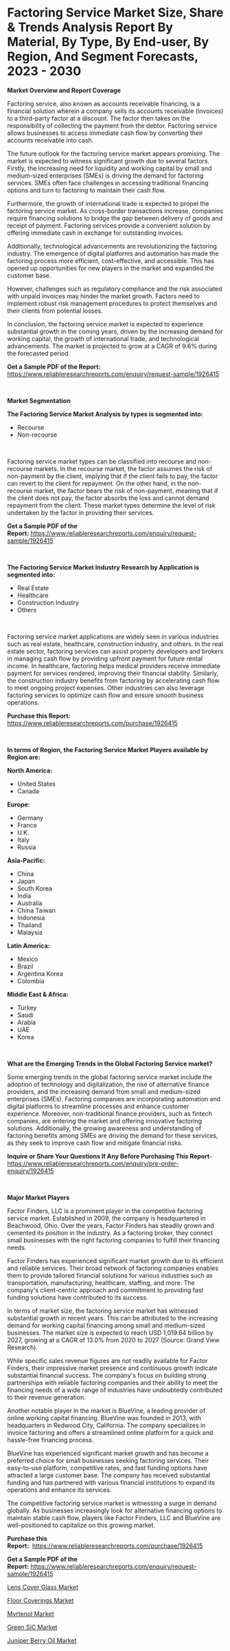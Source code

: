 <p><h1>Factoring Service Market Size, Share & Trends Analysis Report By Material, By Type, By End-user, By Region, And Segment Forecasts, 2023 - 2030</h1></p><p><strong>Market Overview and Report Coverage</strong></p>
<p><p>Factoring service, also known as accounts receivable financing, is a financial solution wherein a company sells its accounts receivable (invoices) to a third-party factor at a discount. The factor then takes on the responsibility of collecting the payment from the debtor. Factoring service allows businesses to access immediate cash flow by converting their accounts receivable into cash.</p><p>The future outlook for the factoring service market appears promising. The market is expected to witness significant growth due to several factors. Firstly, the increasing need for liquidity and working capital by small and medium-sized enterprises (SMEs) is driving the demand for factoring services. SMEs often face challenges in accessing traditional financing options and turn to factoring to maintain their cash flow.</p><p>Furthermore, the growth of international trade is expected to propel the factoring service market. As cross-border transactions increase, companies require financing solutions to bridge the gap between delivery of goods and receipt of payment. Factoring services provide a convenient solution by offering immediate cash in exchange for outstanding invoices.</p><p>Additionally, technological advancements are revolutionizing the factoring industry. The emergence of digital platforms and automation has made the factoring process more efficient, cost-effective, and accessible. This has opened up opportunities for new players in the market and expanded the customer base.</p><p>However, challenges such as regulatory compliance and the risk associated with unpaid invoices may hinder the market growth. Factors need to implement robust risk management procedures to protect themselves and their clients from potential losses.</p><p>In conclusion, the factoring service market is expected to experience substantial growth in the coming years, driven by the increasing demand for working capital, the growth of international trade, and technological advancements. The market is projected to grow at a CAGR of 9.6% during the forecasted period.</p></p>
<p><strong>Get a Sample PDF of the Report:</strong> <a href="https://www.reliableresearchreports.com/enquiry/request-sample/1926415">https://www.reliableresearchreports.com/enquiry/request-sample/1926415</a></p>
<p>&nbsp;</p>
<p><strong>Market Segmentation</strong></p>
<p><strong>The Factoring Service Market Analysis by types is segmented into:</strong></p>
<p><ul><li>Recourse</li><li>Non-recourse</li></ul></p>
<p>&nbsp;</p>
<p><p>Factoring service market types can be classified into recourse and non-recourse markets. In the recourse market, the factor assumes the risk of non-payment by the client, implying that if the client fails to pay, the factor can revert to the client for repayment. On the other hand, in the non-recourse market, the factor bears the risk of non-payment, meaning that if the client does not pay, the factor absorbs the loss and cannot demand repayment from the client. These market types determine the level of risk undertaken by the factor in providing their services.</p></p>
<p><strong>Get a Sample PDF of the Report:</strong>&nbsp;<a href="https://www.reliableresearchreports.com/enquiry/request-sample/1926415">https://www.reliableresearchreports.com/enquiry/request-sample/1926415</a></p>
<p>&nbsp;</p>
<p><strong>The Factoring Service Market Industry Research by Application is segmented into:</strong></p>
<p><ul><li>Real Estate</li><li>Healthcare</li><li>Construction Industry</li><li>Others</li></ul></p>
<p>&nbsp;</p>
<p><p>Factoring service market applications are widely seen in various industries such as real estate, healthcare, construction industry, and others. In the real estate sector, factoring services can assist property developers and brokers in managing cash flow by providing upfront payment for future rental income. In healthcare, factoring helps medical providers receive immediate payment for services rendered, improving their financial stability. Similarly, the construction industry benefits from factoring by accelerating cash flow to meet ongoing project expenses. Other industries can also leverage factoring services to optimize cash flow and ensure smooth business operations.</p></p>
<p><strong>Purchase this Report:</strong>&nbsp; <a href="https://www.reliableresearchreports.com/purchase/1926415">https://www.reliableresearchreports.com/purchase/1926415</a></p>
<p>&nbsp;</p>
<p><strong>In terms of Region, the Factoring Service Market Players available by Region are:</strong></p>
<p>
    <p> <strong> North America: </strong>
        <ul>
            <li>United States</li>
            <li>Canada</li>
        </ul>
        </p> 
    <p> <strong> Europe: </strong>
        <ul>
            <li>Germany</li>
            <li>France</li>
            <li>U.K.</li>
            <li>Italy</li>
            <li>Russia</li>
        </ul>
        </p> 
    <p> <strong> Asia-Pacific: </strong>
        <ul>
            <li>China</li>
            <li>Japan</li>
            <li>South Korea</li>
            <li>India</li>
            <li>Australia</li>
            <li>China Taiwan</li>
            <li>Indonesia</li>
            <li>Thailand</li>
            <li>Malaysia</li>
        </ul>
        </p> 
    <p> <strong> Latin America: </strong>
        <ul>
            <li>Mexico</li>
            <li>Brazil</li>
            <li>Argentina Korea</li>
            <li>Colombia</li>
        </ul>
        </p> 
    <p> <strong> Middle East & Africa: </strong>
        <ul>
            <li>Turkey</li>
            <li>Saudi</li>
            <li>Arabia</li>
            <li>UAE</li>
            <li>Korea</li>
        </ul>
    </p>
    </p>
<p>&nbsp;</p>
<p><strong>What are the Emerging Trends in the Global Factoring Service market?</strong></p>
<p><p>Some emerging trends in the global factoring service market include the adoption of technology and digitalization, the rise of alternative finance providers, and the increasing demand from small and medium-sized enterprises (SMEs). Factoring companies are incorporating automation and digital platforms to streamline processes and enhance customer experience. Moreover, non-traditional finance providers, such as fintech companies, are entering the market and offering innovative factoring solutions. Additionally, the growing awareness and understanding of factoring benefits among SMEs are driving the demand for these services, as they seek to improve cash flow and mitigate financial risks.</p></p>
<p><strong>Inquire or Share Your Questions If Any Before Purchasing This Report</strong>- <a href="https://www.reliableresearchreports.com/enquiry/pre-order-enquiry/1926415">https://www.reliableresearchreports.com/enquiry/pre-order-enquiry/1926415</a></p>
<p>&nbsp;</p>
<p><strong>Major Market Players</strong></p>
<p><p>Factor Finders, LLC is a prominent player in the competitive factoring service market. Established in 2009, the company is headquartered in Beachwood, Ohio. Over the years, Factor Finders has steadily grown and cemented its position in the industry. As a factoring broker, they connect small businesses with the right factoring companies to fulfill their financing needs.</p><p>Factor Finders has experienced significant market growth due to its efficient and reliable services. Their broad network of factoring companies enables them to provide tailored financial solutions for various industries such as transportation, manufacturing, healthcare, staffing, and more. The company's client-centric approach and commitment to providing fast funding solutions have contributed to its success.</p><p>In terms of market size, the factoring service market has witnessed substantial growth in recent years. This can be attributed to the increasing demand for working capital financing among small and medium-sized businesses. The market size is expected to reach USD 1,019.64 billion by 2027, growing at a CAGR of 13.0% from 2020 to 2027 (Source: Grand View Research).</p><p>While specific sales revenue figures are not readily available for Factor Finders, their impressive market presence and continuous growth indicate substantial financial success. The company's focus on building strong partnerships with reliable factoring companies and their ability to meet the financing needs of a wide range of industries have undoubtedly contributed to their revenue generation.</p><p>Another notable player in the market is BlueVine, a leading provider of online working capital financing. BlueVine was founded in 2013, with headquarters in Redwood City, California. The company specializes in invoice factoring and offers a streamlined online platform for a quick and hassle-free financing process.</p><p>BlueVine has experienced significant market growth and has become a preferred choice for small businesses seeking factoring services. Their easy-to-use platform, competitive rates, and fast funding options have attracted a large customer base. The company has received substantial funding and has partnered with various financial institutions to expand its operations and enhance its services.</p><p>The competitive factoring service market is witnessing a surge in demand globally. As businesses increasingly look for alternative financing options to maintain stable cash flow, players like Factor Finders, LLC and BlueVine are well-positioned to capitalize on this growing market.</p></p>
<p><strong>Purchase this Report:</strong>&nbsp;&nbsp;<a href="https://www.reliableresearchreports.com/purchase/1926415">https://www.reliableresearchreports.com/purchase/1926415</a></p>
<p></p>
<p><strong>Get a Sample PDF of the Report:</strong>&nbsp;<a href="https://www.reliableresearchreports.com/enquiry/request-sample/1926415">https://www.reliableresearchreports.com/enquiry/request-sample/1926415</a></p>
<p><p><a href="https://medium.com/@avarobertson1969/lens-cover-glass-market-the-key-to-successful-business-strategy-forecast-till-2030-d142c25c9e3e">Lens Cover Glass Market</a></p><p><a href="https://medium.com/@mariablack1944/floor-coverings-market-insight-market-trends-growth-forecasted-from-2023-to-2030-fb67e5061fcf">Floor Coverings Market</a></p><p><a href="https://medium.com/@dianafisher1927/myrtenol-market-report-reveals-the-latest-trends-and-growth-opportunities-of-this-market-f5adf5735a81">Myrtenol Market</a></p><p><a href="https://medium.com/@annarussell1981/green-sic-market-size-and-market-trends-complete-industry-overview-2023-to-2030-d9e279183208">Green SiC Market</a></p><p><a href="https://medium.com/@rebeccabower1903/juniper-berry-oil-market-insights-into-market-cagr-market-trends-and-growth-strategies-83a9b26ae8c3">Juniper Berry Oil Market</a></p></p>
